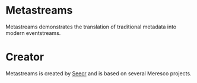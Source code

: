 # Metastreams
Metastreams demonstrates the translation of traditional metadata into modern eventstreams.

# Creator
Metastreams is created by [Seecr](https://seecr.nl) and is based on several Meresco projects.


